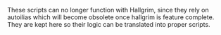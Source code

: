 These scripts can no longer function with Hallgrim, since they rely on autoilias
which will become obsolete once hallgrim is feature complete. They are kept here
so their logic can be translated into proper scripts.
